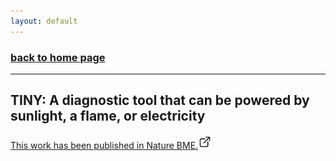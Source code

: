 ```yaml
---
layout: default
---
```


### [back to home page](./)

* * *

## TINY: A diagnostic tool that can be powered by sunlight, a flame, or electricity

<a href="https://www.nature.com/articles/s41551-018-0286-y" target="blank">This work has been published in Nature BME.<img src="assets/images/external-link.png" style="width:22px;height:22px;"></a>
